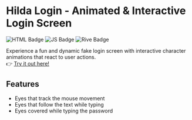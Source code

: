 # Hilda Login - Animated & Interactive Login Screen

![HTML Badge](https://img.shields.io/badge/HTML-web-2ea44f?logo=html5&logoColor=white) ![JS Badge](https://img.shields.io/badge/JS-code-orange?logo=javascript&logoColor=white) ![Rive Badge](https://img.shields.io/badge/Rive-Animation-03c2fc?logo=rive)

Experience a fun and dynamic fake login screen with interactive character animations that react to user actions.  
👉 <a href="https://idont12.github.io/HildaLogin/" target="_blank">Try it out here!</a>

## Features

- Eyes that track the mouse movement
- Eyes that follow the text while typing
- Eyes covered while typing the password
